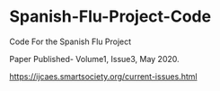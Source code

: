 # Spanish-Flu-Project-Code
Code For the Spanish Flu Project


Paper Published- Volume1, Issue3, May 2020.

https://ijcaes.smartsociety.org/current-issues.html

